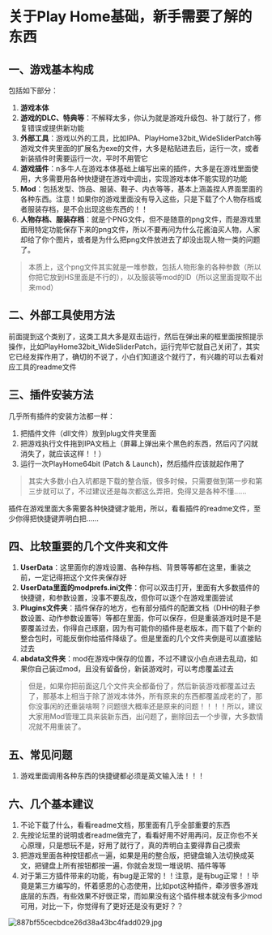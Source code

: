# 关于Play Home基础，新手需要了解的东西

## 一、游戏基本构成

包括如下部分：

1. **游戏本体**
2. **游戏的DLC、特典等**：不解释太多，你认为就是游戏升级包、补丁就行了，修复错误或提供新功能
3. **外部工具**：游戏以外的工具，比如IPA、PlayHome32bit_WideSliderPatch等游戏文件夹里面的扩展名为exe的文件，大多是粘贴进去后，运行一次，或者新装插件时需要运行一次，平时不用管它
4. **游戏插件**：n多牛人在游戏本体基础上编写出来的插件，大多是在游戏里面使用，大多需要用各种快捷键在游戏中调出，实现游戏本体不能实现的功能
5. **Mod**：包括发型、饰品、服装、鞋子、内衣等等，基本上涵盖捏人界面里面的各种东西。注意！如果你的游戏里面没有导入这些，只是下载了个人物存档或者服装存档，是不会出现这些东西的！！
6. **人物存档、服装存档**：就是个PNG文件，但不是随意的png文件，而是游戏里面用特定功能保存下来的png文件，所以不要再问为什么花酱油买人物，人家却给了你个图片，或者是为什么把png文件放进去了却没出现人物一类的问题了。

> 本质上，这个png文件其实就是一堆参数，包括人物形象的各种参数（所以你把它放到HS里面是不行的），以及服装等mod的ID（所以这里面提取不出来mod）

## 二、外部工具使用方法

前面提到这个类别了，这类工具大多是双击运行，然后在弹出来的框里面按照提示操作，比如PlayHome32bit_WideSliderPatch，运行完毕它就自己关闭了，其实它已经发挥作用了，确切的不说了，小白们知道这个就行了，有兴趣的可以去看对应工具的readme文件

## 三、插件安装方法

几乎所有插件的安装方法都一样：

1. 把插件文件（dll文件）放到plug文件夹里面
2. 把游戏执行文件拖到IPA文档上（屏幕上弹出来个黑色的东西，然后闪了闪就消失了，就应该这样！！）
3. 运行一次PlayHome64bit (Patch & Launch)，然后插件应该就起作用了

> 其实大多数小白入坑都是下载的整合版，很多时候，只需要做到第一步和第三步就可以了，不过建议还是每次都这么弄把，免得又是各种不懂……

插件在游戏里面大多需要各种快捷键才能用，所以，看看插件的readme文件，至少你得把快捷键弄明白把……

## 四、比较重要的几个文件夹和文件

1. **UserData**：这里面你的游戏设置、各种存档、背景等等都在这里，重装之前，一定记得把这个文件夹保存好
2. **UserData里面的modprefs.ini文件**：你可以双击打开，里面有大多数插件的快捷键，和参数设置，没事不要乱改，但你可以逐个在游戏里面尝试
3. **Plugins文件夹**：插件保存的地方，也有部分插件的配置文档（DHH的鞋子参数设置、动作参数设置等）等都在里面，你可以保存，但是重装游戏时是不是要覆盖过去，你得自己琢磨，因为有可能你的插件是老版本，而下载了个新的整合包时，可能反倒你给插件降级了。但是里面的几个文件夹倒是可以直接贴过去
4. **abdata文件夹**：mod在游戏中保存的位置，不过不建议小白点进去乱动，如果你自己装过mod，且没有留备份，新装游戏时，可以考虑覆盖过去

> 但是，如果你把前面这几个文件夹全都备份了，然后新装游戏都覆盖过去了，那基本上相当于除了游戏本体外，所有原来的东西都覆盖成老的了，那你没事闲的还重装啥啊？问题很大概率还是原来的问题！！！！所以，建议大家用Mod管理工具来装新东西，出问题了，删除回去一个步骤，大多数情况就不用重装了。

## 五、常见问题

1. 游戏里面调用各种东西的快捷键都必须是英文输入法！！！

## 六、几个基本建议

1. 不论下载了什么，看看readme文档，那里面有几乎全部重要的东西
2. 先按论坛里的说明或者readme做完了，看看好用不好用再问，反正你也不关心原理，只是想玩不是，好用了就行了，真的弄明白主要得靠自己摸索
3. 把游戏里面各种按钮都点一遍，如果是用的整合版，把键盘输入法切换成英文，把键盘上所有按钮都按一遍，你就会发现一堆说明、插件等等
4. 对于第三方插件带来的功能，有bug是正常的！！注意，是有bug正常！！毕竟是第三方编写的，怀着感恩的心态使用，比如pot这种插件，牵涉很多游戏底层的东西，有些效果不好很正常，而如果没有这个插件根本就没有多少mod可用，对比一下，你觉得有了更好还是没有更好？？

![887bf55cecbdce26d38a43bc4fadd029.jpg](https://zycs-img-c5u.pages.dev/v2/0SvXlBD.jpeg)
